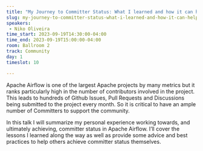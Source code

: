 ```yaml
---
title: "My Journey to Committer Status: What I learned and how it can help you"
slug: my-journey-to-committer-status-what-i-learned-and-how-it-can-help-you
speakers:
 - Niko Oliveira
time_start: 2023-09-19T14:30:00-04:00
time_end: 2023-09-19T15:00:00-04:00
room: Ballroom 2
track: Community
day: 1
timeslot: 10

---
```


Apache Airflow is one of the largest Apache projects by many metrics but it ranks particularly high in the number of contributors involved in the project. This leads to hundreds of Github Issues, Pull Requests and Discussions being submitted to the project every month. So it is critical to have an ample number of Committers to support the community. 
 
 
 
 In this talk I will summarize my personal experience working towards, and ultimately achieving, committer status in Apache Airflow. I’ll cover the lessons I learned along the way as well as provide some advice and best practices to help others achieve committer status themselves.
